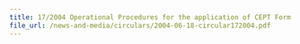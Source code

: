 ```yaml
---
title: 17/2004 Operational Procedures for the application of CEPT Form D under the Agreement between the Philippines and Singapore on the compensatory adjustment measures for Petrochemcial Products
file_url: /news-and-media/circulars/2004-06-18-circular172004.pdf
---
```


